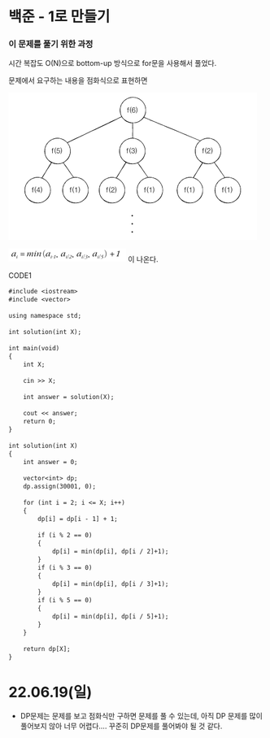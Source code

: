 # 백준 - 1로 만들기

### 이 문제를 풀기 위한 과정
시간 복잡도 O(N)으로 bottom-up 방식으로 for문을 사용해서 풀었다.

문제에서 요구하는 내용을 점화식으로 표현하면  

![](https://github.com/gkgkfndudals/TIL/blob/master/Algorithm/img/img_20220619_MakeItOne2.PNG) 

![](https://github.com/gkgkfndudals/TIL/blob/master/Algorithm/img/img_20220619_MakeItOne1.PNG) 이 나온다.


CODE1

    #include <iostream>
    #include <vector>

    using namespace std;

    int solution(int X);

    int main(void)
    {
        int X;

        cin >> X;

        int answer = solution(X);

        cout << answer;
        return 0;
    }

    int solution(int X)
    {
        int answer = 0;

        vector<int> dp;
        dp.assign(30001, 0);

        for (int i = 2; i <= X; i++)
        {
            dp[i] = dp[i - 1] + 1;

            if (i % 2 == 0)
            {
                dp[i] = min(dp[i], dp[i / 2]+1);
            }
            if (i % 3 == 0)
            {
                dp[i] = min(dp[i], dp[i / 3]+1);
            }
            if (i % 5 == 0)
            {
                dp[i] = min(dp[i], dp[i / 5]+1);
            }
        }

        return dp[X];
    }
    

# 22.06.19(일)
* DP문제는 문제를 보고 점화식만 구하면 문제를 풀 수 있는데, 아직 DP 문제를 많이 풀어보지 않아 너무 어렵다.... 꾸준히 DP문제를 풀어봐야 될 것 같다.